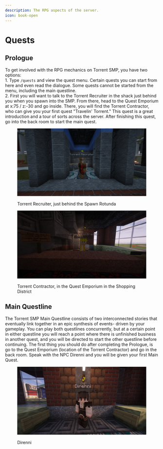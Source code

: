 ```yaml
---
description: The RPG aspects of the server.
icon: book-open
---
```


# Quests

## Prologue

To get involved with the RPG mechanics on Torrent SMP, you have two options:\
1\. Type `/quests` and view the quest menu. Certain quests you can start from here and even read the dialogue. Some quests cannot be started from the menu, including the main questline.\
2\. First you will want to talk to the Torrent Recruiter in the shack just behind you when you spawn into the SMP. From there, head to the Quest Emporium at x:75 / z:-30 and go inside. There, you will find the Torrent Contractor, who can give you your first quest "Travelin' Torrent." This quest is a great introduction and a tour of sorts across the server. After finishing this quest, go into the back room to start the main quest.

<figure><img src="../../.gitbook/assets/2024-05-27_10.44.13.png" alt=""><figcaption><p>Torrent Recruiter, just behind the Spawn Rotunda</p></figcaption></figure>

<figure><img src="../../.gitbook/assets/2024-05-27_10.45.01.png" alt=""><figcaption><p>Torrent Contractor, in the Quest Emporium in the Shopping District</p></figcaption></figure>

## Main Questline

The Torrent SMP Main Questline consists of two interconnected stories that eventually link together in an epic synthesis of events- driven by your gameplay. You can play both questlines concurrently, but at a certain point in either questline you will reach a point where there is unfinished business in another quest, and you will be directed to start the other questline before continuing. The first thing you should do after completing the Prologue, is go to the Quest Emporium (location of the Torrent Contractor) and go in the back room. Speak with the NPC Direnni and you will be given your first Main Quest.

<figure><img src="../../.gitbook/assets/2024-05-27_10.45.14.png" alt=""><figcaption><p>Direnni</p></figcaption></figure>
